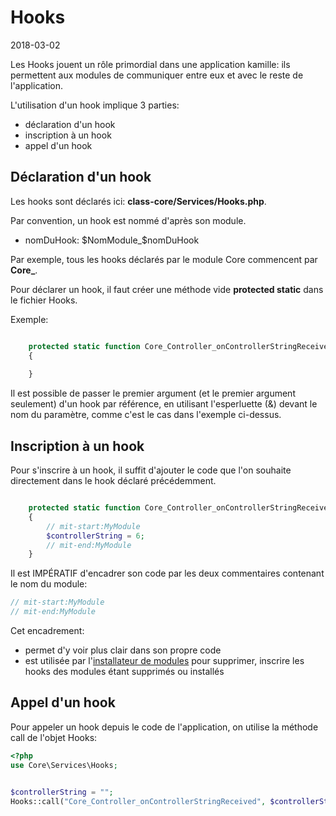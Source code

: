 Hooks
==========
2018-03-02



Les Hooks jouent un rôle primordial dans une application kamille:
ils permettent aux modules de communiquer entre eux et avec le reste de l'application.

L'utilisation d'un hook implique 3 parties:

- déclaration d'un hook
- inscription à un hook
- appel d'un hook



Déclaration d'un hook
------------------------

Les hooks sont déclarés ici: **class-core/Services/Hooks.php**.

Par convention, un hook est nommé d'après son module.

- nomDuHook: $NomModule_$nomDuHook


Par exemple, tous les hooks déclarés par le module Core commencent par **Core_**.


Pour déclarer un hook, il faut créer une méthode vide **protected static** dans le fichier Hooks. 

Exemple:

```php

    protected static function Core_Controller_onControllerStringReceived(&$controllerString)
    {
    
    }
```


Il est possible de passer le premier argument (et le premier argument seulement) d'un hook par référence, 
en utilisant l'esperluette (&) devant le nom du paramètre, comme c'est le cas dans l'exemple ci-dessus. 





Inscription à un hook
------------------------

Pour s'inscrire à un hook, il suffit d'ajouter le code que l'on souhaite directement dans le hook déclaré précédemment.


```php

    protected static function Core_Controller_onControllerStringReceived(&$controllerString)
    {
        // mit-start:MyModule
        $controllerString = 6;         
        // mit-end:MyModule         
    }
```

Il est IMPÉRATIF d'encadrer son code par les deux commentaires contenant le nom du module:

```php
// mit-start:MyModule         
// mit-end:MyModule         
```

Cet encadrement:

- permet d'y voir plus clair dans son propre code
- est utilisée par l'[installateur de modules](/modules?id=l39installateur-de-modules) pour supprimer, inscrire les hooks des modules étant supprimés ou installés







Appel d'un hook
------------------------

Pour appeler un hook depuis le code de l'application, on utilise la méthode call de l'objet Hooks:


```php
<?php 
use Core\Services\Hooks;


$controllerString = "";
Hooks::call("Core_Controller_onControllerStringReceived", $controllerString);
```